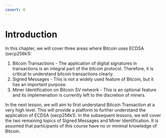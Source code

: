 ```yaml
---
coverY: 0
---
```


# Introduction

In this chapter, we will cover three areas where Bitcoin uses ECDSA (secp256k1):

1. Bitcoin Transactions - The application of digital signatures in transactions is an integral part of the bitcoin protocol. Therefore, it is critical to understand bitcoin transactions clearly.
2. Signed Messages - This is not a widely used feature of Bitcoin, but it has an important purpose.
3. Miner Identification on Bitcoin SV network - This is an optional feature and its implemenation is currently left to the discretion of miners.

In the next lesson, we will aim to first understand Bitcoin Transaction at a very high level. This will provide a platform to further understand the application of ECDSA (secp256k1). In the subsequent lessons, we will cover the two remaining topics of Signed Messages and Miner Identification. It is assumed that participants of this course have no or minimal knowledge of Bitcoin.
